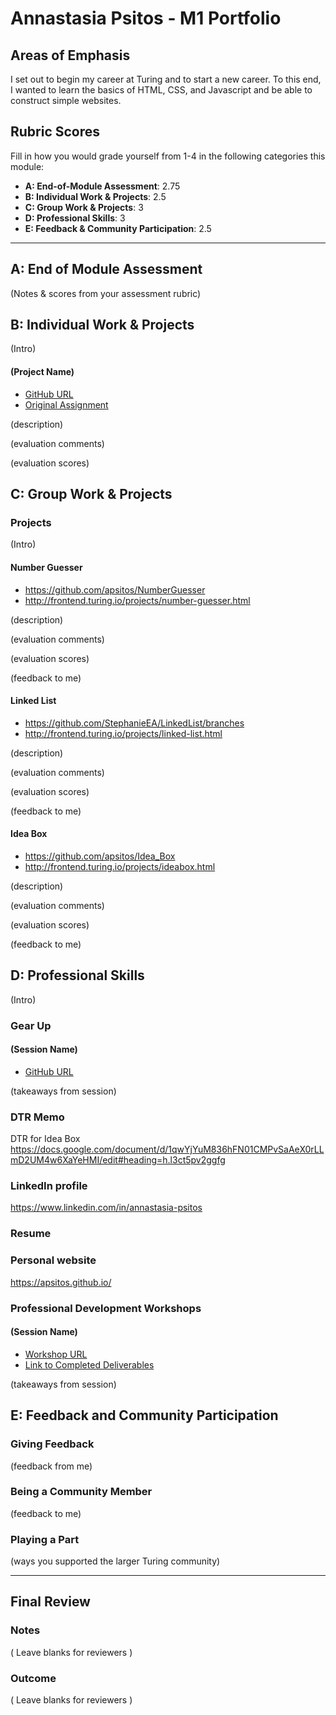 # Annastasia Psitos - M1 Portfolio

## Areas of Emphasis

I set out to begin my career at Turing and to start a new career. To this end, I wanted to learn the basics of HTML, CSS, and Javascript and be able to construct simple websites.

## Rubric Scores

Fill in how you would grade yourself from 1-4 in the following categories this module:

* **A: End-of-Module Assessment**: 2.75
* **B: Individual Work & Projects**: 2.5
* **C: Group Work & Projects**: 3
* **D: Professional Skills**: 3
* **E: Feedback & Community Participation**: 2.5

-----------------------

## A: End of Module Assessment

(Notes & scores from your assessment rubric)


## B: Individual Work & Projects

(Intro)

#### (Project Name)

* [GitHub URL]()
* [Original Assignment]()

(description)

(evaluation comments)

(evaluation scores)

## C: Group Work & Projects

### Projects

(Intro)

#### Number Guesser

* https://github.com/apsitos/NumberGuesser
* http://frontend.turing.io/projects/number-guesser.html

(description)

(evaluation comments)

(evaluation scores)

(feedback to me)

#### Linked List

* https://github.com/StephanieEA/LinkedList/branches
* http://frontend.turing.io/projects/linked-list.html

(description)

(evaluation comments)

(evaluation scores)

(feedback to me)

#### Idea Box

* https://github.com/apsitos/Idea_Box
* http://frontend.turing.io/projects/ideabox.html

(description)

(evaluation comments)

(evaluation scores)

(feedback to me)

## D: Professional Skills
(Intro)

### Gear Up
#### (Session Name)

* [GitHub URL]()

(takeaways from session)

### DTR Memo
DTR for Idea Box
https://docs.google.com/document/d/1qwYjYuM836hFN01CMPvSaAeX0rLLmD2UM4w6XaYeHMI/edit#heading=h.l3ct5pv2ggfg

### LinkedIn profile
https://www.linkedin.com/in/annastasia-psitos

### Resume

### Personal website
https://apsitos.github.io/

### Professional Development Workshops
#### (Session Name)

* [Workshop URL]()
* [Link to Completed Deliverables]()

(takeaways from session)

## E: Feedback and Community Participation

### Giving Feedback

(feedback from me)

### Being a Community Member

(feedback to me)

### Playing a Part

(ways you supported the larger Turing community)

------------------

## Final Review

### Notes

( Leave blanks for reviewers )

### Outcome

( Leave blanks for reviewers )
